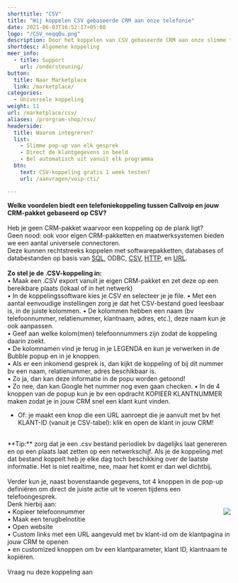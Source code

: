 ```yaml
---
shorttitle: "CSV"
title: "Wij koppelen CSV gebaseerde CRM aan onze telefonie"
date: 2021-06-03T16:52:17+05:00
logo: "/CSV_neqq0u.png"
description: Door het koppelen van CSV gebaseerde CRM aan onze slimme telefonie werk je een stuk efficienter.
shortdesc: Algemene koppeling
meer_info:
  - title: Support
    url: /ondersteuning/
button:
  title: Naar Marketplace
  link: /marketplace/
categories:
  - Universele koppeling
weight: 11
url: /marketplace/csv/
aliases: /prorgram-shop/csv/
headerside:
  title: Waarom integreren?
  list:
    - Slimme pop-up van elk gesprek
    - Direct de klantgegevens in beeld
    - Bel automatisch uit vanuit elk programma
  btn:
    text: CSV-koppeling gratis 1 week testen?
    url: /aanvragen/voip-cti/

---
```


**Welke voordelen biedt een telefoniekoppeling tussen Callvoip en jouw CRM-pakket gebaseerd op CSV?**<br>
<br>
Heb je geen CRM-pakket waarvoor een koppeling op de plank ligt?<br>
Geen nood: ook voor eigen CRM-pakketten en maatwerksystemen bieden we een aantal universele connectoren.<br>
Deze kunnen rechtstreeks koppelen met softwarepakketten, databases of databestanden op basis van <a href="/program-shop/sql">SQL</a>, ODBC, <a href="/program-shop/csv">CSV</a>, <a href="/program-shop/http">HTTP</a>, en <a href="/program-shop/url">URL</a>.<br>
<br>
**Zo stel je de .CSV-koppeling in:**<br>
• Maak een .CSV export vanuit je eigen CRM-pakket en zet deze op een bereikbare plaats (lokaal of in het netwerk)<br>
• In de koppelingssoftware kies je CSV en selecteer je je file. 
• Met een aantal eenvoudige instellingen zorg je dat het CSV-bestand goed leesbaar is, in de juiste kolommen. 
• De kolommen hebben een naam (bv telefoonnummer, relatienummer, klantnaam, adres, etc.), deze naam kun je ook aanpassen.<br>
• Geef aan welke kolom(men) telefoonnummers zijn zodat de koppeling daarin zoekt.<br>
• De kolomnamen vind je terug in je LEGENDA en kun je verwerken in de Bubble popup en in je knoppen.<br> 
• Als er een inkomend gesprek is, dan kijkt de koppeling of bij dit nummer bv een naam, relatienummer, adres beschikbaar is. <br>
• Zo ja, dan kan deze informatie in de popu worden getoond!<br>
• Zo nee, dan kan Google het nummer nog even gaan checken.
• In de 4 knoppen van de popup kun je bv een opdracht KOPIEER KLANTNUMMER maken zodat je in jouw CRM snel een klant kunt vinden.<br>
* Of: je maakt een knop die een URL aanroept die je aanvult met bv het KLANT-ID (vanuit je CSV-tabel): klik en open de klant in jouw CRM!<br>
<br>
**Tip:** zorg dat je een .csv bestand periodiek bv dagelijks laat genereren en op een plaats laat zetten op een netwerkschijf. Als je de koppeling met dat bestand koppelt heb je elke dag toch beschikking over de laatste informatie. Het is niet realtime, nee, maar het komt er dan wel dichtbij. <br>
<br>
Verder kun je, naast bovenstaande gegevens, tot 4 knoppen in de pop-up definiëren om direct de juiste actie uit te voeren tijdens een telefoongesprek.<br>
Denk hierbij aan: <br><img src="https://res.cloudinary.com/callvoip/image/upload/popup_crm_jmr7fc.png" style="float:right">
• Kopieer telefoonnummer <br>
• Maak een terugbelnotitie  <br>
• Open website <br>
• Custom links met een URL aangevuld met bv klant-id om de klantpagina in jouw CRM te openen <br>
• en customized knoppen om bv een klantparameter, klant ID, klantnaam te kopiëren.<br>
<br>
<a onclick="dialog.show();" class="button">Vraag nu deze koppeling aan</a>
